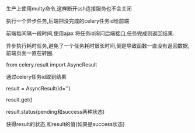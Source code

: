 生产上使用multy命令,这样断开ssh连接服务也不会关闭



执行一个异步任务,后端把没完成的celery任务id给前端



前端每间隔一段时间,使用ajax 将任务id询问后端接口,任务完成则返回结果.



异步执行耗时任务,避免了一个任务耗时很长时间,倒是导致函数一直没有返回数据,前端页面一直在转圈.



from celery.result import AsyncResult

通过celery任务id取到结果

result = AsyncResult(id='')

result.get() 

result.status(pending和success两种状态)

获得result的状态,和result的值(如果是success状态)






